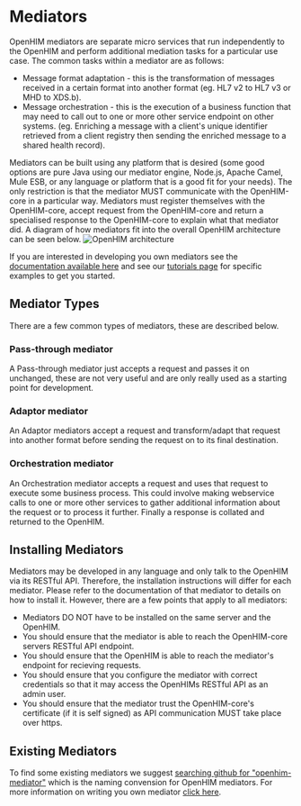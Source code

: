 Mediators
=========

OpenHIM mediators are separate micro services that run independently to the OpenHIM and perform additional mediation tasks for a particular use case. The common tasks within a mediator are as follows:

*   Message format adaptation - this is the transformation of messages received in a certain format into another format (eg. HL7 v2 to HL7 v3 or MHD to XDS.b).
*   Message orchestration - this is the execution of a business function that may need to call out to one or more other service endpoint on other systems. (eg. Enriching a message with a client's unique identifier retrieved from a client registry then sending the enriched message to a shared health record).

Mediators can be built using any platform that is desired (some good options are pure Java using our mediator engine, Node.js, Apache Camel, Mule ESB, or any language or platform that is a good fit for your needs). The only restriction is that the mediator MUST communicate with the OpenHIM-core in a particular way. Mediators must register themselves with the OpenHIM-core, accept request from the OpenHIM-core and return a specialised response to the OpenHIM-core to explain what that mediator did. A diagram of how mediators fit into the overall OpenHIM architecture can be seen below. ![OpenHIM architecture](/_static/mediators/mediators-overview.png)

If you are interested in developing you own mediators see the [documentation available here](/dev-guide/mediators.html) and see our [tutorials page](/tutorial/index.html "Tutorials") for specific examples to get you started.

Mediator Types
--------------

There are a few common types of mediators, these are described below.

### Pass-through mediator

A Pass-through mediator just accepts a request and passes it on unchanged, these are not very useful and are only really used as a starting point for development.

### Adaptor mediator

An Adaptor mediators accept a request and transform/adapt that request into another format before sending the request on to its final destination.

### Orchestration mediator

An Orchestration mediator accepts a request and uses that request to execute some business process. This could involve making webservice calls to one or more other services to gather additional information about the request or to process it further. Finally a response is collated and returned to the OpenHIM.

Installing Mediators
--------------------

Mediators may be developed in any language and only talk to the OpenHIM via its RESTful API. Therefore, the installation instructions will differ for each mediator. Please refer to the documentation of that mediator to details on how to install it. However, there are a few points that apply to all mediators:

* Mediators DO NOT have to be installed on the same server and the OpenHIM.
* You should ensure that the mediator is able to reach the OpenHIM-core servers RESTful API endpoint.
* You should ensure that the OpenHIM is able to reach the mediator's endpoint for recieving requests.
* You should ensure that you configure the mediator with correct credentials so that it may access the OpenHIMs RESTful API as an admin user.
* You should ensure that the mediator trust the OpenHIM-core's certificate (if it is self signed) as API communication MUST take place over https.

Existing Mediators
------------------

To find some existing mediators we suggest [searching github for "openhim-mediator"](https://github.com/search?utf8=%E2%9C%93&q=%22openhim-mediator%22&type=Repositories&ref=searchresults) which is the naming convension for OpenHIM mediators. For more information on writing you own mediator [click here](/dev-guide/mediators.html).

